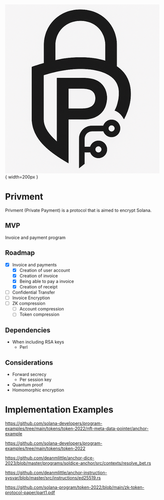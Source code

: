 ![Privment Logo](./public/logo/privment_black_white_smaller.png){ width=200px }
# Privment
Privment (Private Payment) is a protocol that is aimed to encrypt Solana.

## MVP 
Invoice and payment program

## Roadmap
- [x] Invoice and payments
  - [x] Creation of user account
  - [x] Creation of invoice
  - [x] Being able to pay a invoice
  - [x] Creation of receipt
- [ ] Confidential Transfer
- [ ] Invoice Encryption
- [ ] ZK compression
  - [ ] Account compression
  - [ ] Token compression

## Dependencies
- When including RSA keys
  - Perl

## Considerations
- Forward secrecy
  - Per session key
- Quantum proof
- Homomorphic encryption

# Implementation Examples
https://github.com/solana-developers/program-examples/tree/main/tokens/token-2022/nft-meta-data-pointer/anchor-example 

https://github.com/solana-developers/program-examples/tree/main/tokens/token-2022

https://github.com/deanmlittle/anchor-dice-2023/blob/master/programs/soldice-anchor/src/contexts/resolve_bet.rs 

https://github.com/deanmlittle/anchor-instruction-sysvar/blob/master/src/instructions/ed25519.rs

https://github.com/solana-program/token-2022/blob/main/zk-token-protocol-paper/part1.pdf 